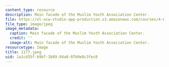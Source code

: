 ```yaml
---
content_type: resource
description: Main facade of the Muslim Youth Association Center.
file: https://ol-ocw-studio-app-production.s3.amazonaws.com/courses/4-615-the-architecture-of-cairo-spring-2002/1a1cd35fb9bf3b8984a007b9e8c3fec8_1177.jpeg
file_type: image/jpeg
image_metadata:
  caption: Main facade of the Muslim Youth Association Center.
  credit: ''
  image-alt: Main facade of the Muslim Youth Association Center.
resourcetype: Image
title: 1177.jpeg
uid: 1a1cd35f-b9bf-3b89-84a0-07b9e8c3fec8
---
```

